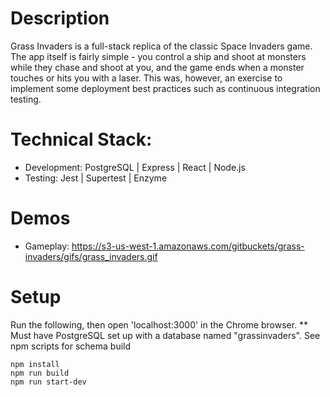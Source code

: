 # Description
Grass Invaders is a full-stack replica of the classic Space Invaders game. The app itself is fairly simple - you control a ship and shoot at monsters while they chase and shoot at you, and the game ends when a monster touches or hits you with a laser. This was, however, an exercise to implement some deployment best practices such as continuous integration testing.

# Technical Stack:
  - Development: PostgreSQL | Express | React | Node.js
  - Testing: Jest | Supertest | Enzyme

# Demos
- Gameplay: https://s3-us-west-1.amazonaws.com/gitbuckets/grass-invaders/gifs/grass_invaders.gif

# Setup
Run the following, then open 'localhost:3000' in the Chrome browser.
** Must have PostgreSQL set up with a database named "grassinvaders". See npm scripts for schema build
  ```
  npm install
  npm run build
  npm run start-dev
  ``` 
